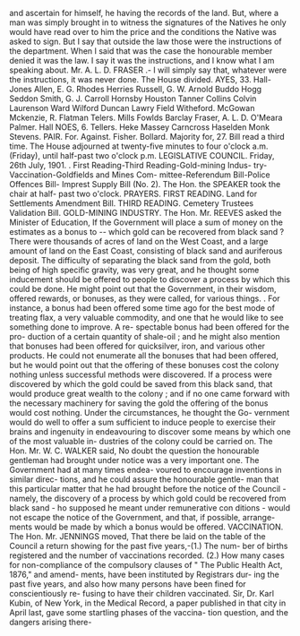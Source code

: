 and ascertain for himself, he having the records of the land. But, where a man was simply brought in to witness the signatures of the Natives he only would have read over to him the price and the conditions the Native was asked to sign. But I say that outside the law those were the instructions of the department. When I said that was the case the honourable member denied it was the law. I say it was the instructions, and I know what I am speaking about. Mr. A. L. D. FRASER .- I will simply say that, whatever were the instructions, it was never done. The House divided. AYES, 33. Hall-Jones Allen, E. G. Rhodes Herries Russell, G. W. Arnold Buddo Hogg Seddon Smith, G. J. Carroll Hornsby Houston Tanner Collins Colvin Laurenson Ward Wilford Duncan Lawry Field Witheford. McGowan Mckenzie, R. Flatman Telers. Mills Fowlds Barclay Fraser, A. L. D. O'Meara Palmer. Hall NOES, 6. Tellers. Heke Massey Carncross Haselden Monk Stevens. PAIR. For. Against. Fisher. Bollard. Majority for, 27. Bill read a third time. The House adjourned at twenty-five minutes to four o'clock a.m. (Friday), until half-past two o'clock p.m. LEGISLATIVE COUNCIL. Friday, 26th July, 1901. . First Reading-Third Reading-Gold-mining Indus- try-Vaccination-Goldfields and Mines Com- mittee-Referendum Bill-Police Offences Bill- Imprest Supply Bill (No. 2). The Hon. the SPEAKER took the chair at half- past two o'clock. PRAYERS. FIRST READING. Land for Settlements Amendment Bill. THIRD READING. Cemetery Trustees Validation Bill. GOLD-MINING INDUSTRY. The Hon. Mr. REEVES asked the Minister of Education, If the Government will place a sum of money on the estimates as a bonus to -- which gold can be recovered from black sand ? There were thousands of acres of land on the West Coast, and a large amount of land on the East Coast, consisting of black sand and auriferous deposit. The difficulty of separating the black sand from the gold, both being of high specific gravity, was very great, and he thought some inducement should be offered to people to discover a process by which this could be done. He might point out that the Government, in their wisdom, offered rewards, or bonuses, as they were called, for various things. . For instance, a bonus had been offered some time ago for the best mode of treating flax, a very valuable commodity, and one that he would like to see something done to improve. A re- spectable bonus had been offered for the pro- duction of a certain quantity of shale-oil ; and he might also mention that bonuses had been offered for quicksilver, iron, and various other products. He could not enumerate all the bonuses that had been offered, but he would point out that the offering of these bonuses cost the colony nothing unless successful methods were discovered. If a process were discovered by which the gold could be saved from this black sand, that would produce great wealth to the colony ; and if no one came forward with the necessary machinery for saving the gold the offering of the bonus would cost nothing. Under the circumstances, he thought the Go- vernment would do well to offer a sum sufficient to induce people to exercise their brains and ingenuity in endeavouring to discover some means by which one of the most valuable in- dustries of the colony could be carried on. The Hon. Mr. W. C. WALKER said, No doubt the question the honourable gentleman had brought under notice was a very important one. The Government had at many times endea- voured to encourage inventions in similar direc- tions, and he could assure the honourable gentle- man that this particular matter that he had brought before the notice of the Council - namely, the discovery of a process by which gold could be recovered from black sand - ho supposed he meant under remunerative con ditions - would not escape the notice of the Government, and that, if possible, arrange- ments would be made by which a bonus would be offered. VACCINATION. The Hon. Mr. JENNINGS moved, That there be laid on the table of the Council a return showing for the past five years,-(1.) The num- ber of births registered and the number of vaccinations recorded. (2.) How many cases for non-compliance of the compulsory clauses of " The Public Health Act, 1876," and amend- ments, have been instituted by Registrars dur- ing the past five years, and also how many persons have been fined for conscientiously re- fusing to have their children vaccinated. Sir, Dr. Karl Kubin, of New York, in the Medical Record, a paper published in that city in April last, gave some startling phases of the vaccina- tion question, and the dangers arising there- 